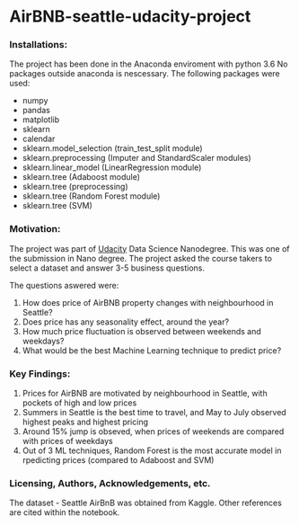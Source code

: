 # AirBNB-seattle-udacity-project

### Installations:
The project has been done in the Anaconda enviroment with python 3.6 No packages outside anaconda is nescessary. The following packages were used:
- numpy
- pandas
- matplotlib
- sklearn
- calendar
- sklearn.model_selection (train_test_split module)
- sklearn.preprocessing (Imputer and StandardScaler modules)
- sklearn.linear_model (LinearRegression module)
- sklearn.tree (Adaboost module)
- sklearn.tree (preprocessing)
- sklearn.tree (Random Forest module)
- sklearn.tree (SVM)

### Motivation:
The project was part of [Udacity](https://www.udacity.com/) Data Science Nanodegree. This was one of the submission in Nano degree. The project asked the course takers to select a dataset and answer 3-5 business questions.

The questions aswered were:
1. How does price of AirBNB property changes with neighbourhood in Seattle?
2. Does price has any seasonality effect, around the year?
3. How much price fluctuation is observed between weekends and weekdays?
4. What would be the best Machine Learning technique to predict price?


### Key Findings:
1. Prices for AirBNB are motivated by neighbourhood in Seattle, with pockets of high and low prices
2. Summers in Seattle is the best time to travel, and May to July observed highest peaks and highest pricing
3. Around 15% jump is obseved, when prices of weekends are compared with prices of weekdays
34. Out of 3 ML techniques, Random Forest is the most accurate model in rpedicting prices (compared to Adaboost and SVM)


### Licensing, Authors, Acknowledgements, etc.

The dataset - Seattle AirBnB was obtained from Kaggle. Other references are cited within the notebook.
